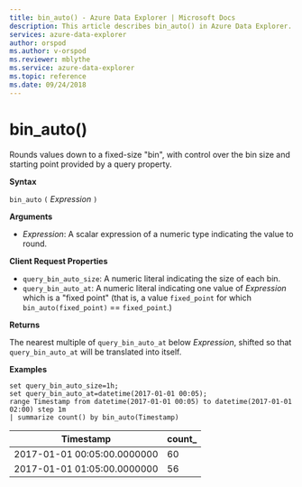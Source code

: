 ```yaml
---
title: bin_auto() - Azure Data Explorer | Microsoft Docs
description: This article describes bin_auto() in Azure Data Explorer.
services: azure-data-explorer
author: orspod
ms.author: v-orspod
ms.reviewer: mblythe
ms.service: azure-data-explorer
ms.topic: reference
ms.date: 09/24/2018
---
```

# bin_auto()

Rounds values down to a fixed-size "bin", with control over the bin size and starting point provided by a query property.

**Syntax**

`bin_auto` `(` *Expression* `)`

**Arguments**

* *Expression*: A scalar expression of a numeric type indicating the value to round.

**Client Request Properties**

* `query_bin_auto_size`: A numeric literal indicating the size of each bin.
* `query_bin_auto_at`: A numeric literal indicating one value of *Expression* which is a "fixed point" (that is, a value `fixed_point`
  for which `bin_auto(fixed_point)` == `fixed_point`.)

**Returns**

The nearest multiple of `query_bin_auto_at` below *Expression*, shifted so that `query_bin_auto_at`
will be translated into itself.

**Examples**

```kusto
set query_bin_auto_size=1h;
set query_bin_auto_at=datetime(2017-01-01 00:05);
range Timestamp from datetime(2017-01-01 00:05) to datetime(2017-01-01 02:00) step 1m
| summarize count() by bin_auto(Timestamp)
```

|Timestamp                    | count_|
|-----------------------------|-------|
|2017-01-01 00:05:00.0000000  | 60    |
|2017-01-01 01:05:00.0000000  | 56    |